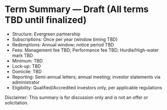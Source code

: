 # Term Summary — Draft (All terms TBD until finalized)

- Structure: Evergreen partnership
- Subscriptions: Once per year (window timing TBD)
- Redemptions: Annual window; notice period TBD
- Fees: Management fee TBD; Performance fee TBD; Hurdle/High-water mark TBD
- Minimum: TBD
- Lock-up: TBD
- Domicile: TBD
- Reporting: Semi-annual letters; annual meeting; investor statements via administrator
- Eligibility: Qualified/Accredited investors only, per applicable regulations

Disclaimer: This summary is for discussion only and is not an offer or solicitation.
